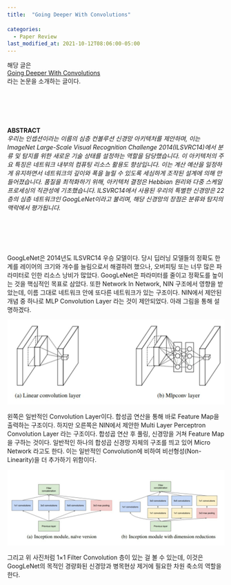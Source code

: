 ```yaml
---
title:  "Going Deeper With Convolutions"

categories:
  - Paper Review
last_modified_at: 2021-10-12T08:06:00-05:00
---
```



해당 글은 
<br/>
[Going Deeper With Convolutions](https://arxiv.org/abs/1409.4842)
<br/>
라는 논문을 소개하는 글이다.

<br/>
<br/>
<br/>
<br/>

**ABSTRACT**
<br/>
*우리는 인셉션이라는 이름의 심층 컨볼루션 신경망 아키텍처를 제안하며, 
이는 ImageNet Large-Scale Visual Recognition Challenge 2014(ILSVRC14)에서 분류 및 탐지를 위한 새로운 기술 상태를 설정하는 역할을 담당했습니다. 
이 아키텍처의 주요 특징은 네트워크 내부의 컴퓨팅 리소스 활용도 향상입니다. 
이는 계산 예산을 일정하게 유지하면서 네트워크의 깊이와 폭을 늘릴 수 있도록 세심하게 조작된 설계에 의해 만들어졌습니다. 
품질을 최적화하기 위해, 아키텍처 결정은 Hebbian 원리와 다중 스케일 프로세싱의 직관성에 기초했습니다. 
ILSVRC14에서 사용된 우리의 특별한 신경망은 22층의 심층 네트워크인 GoogLeNet이라고 불리며, 
해당 신경망의 장점은 분류와 탐지의 맥락에서 평가됩니다.*

<br/>
<br/>
<br/>
<br/>

GoogLeNet은 2014년도 ILSVRC14 우승 모델이다. 
당시 딥러닝 모델들의 정확도 한계를 레이어의 크기와 개수를 늘림으로서 해결하려 했으나, 오버피팅 또는 너무 많은 파라미터로 인한 리소스 낭비가 많았다. 
GoogLeNet은 파라미터를 줄이고 정확도를 높이는 것을 핵심적인 목표로 삼았다.
또한 Network In Network, NIN 구조에서 영향을 받았는데, 
이름 그대로 네트워크 안에 또다른 네트워크가 있는 구조이다. 
NIN에서 제안된 개념 중 하나로 MLP Convolution Layer 라는 것이 제안되었다. 
아래 그림을 통해 설명하겠다. 

![](/assets/image/mlp_conv_layer.jpg)

왼쪽은 일반적인 Convolution Layer이다. 
합성곱 연산을 통해 바로 Feature Map을 출력하는 구조이다. 
하지만 오른쪽은 NIN에서 제안한 Multi Layer Perceptron Convolution Layer 라는 구조이다. 
합성곱 연산 후 풀링, 신경망을 거쳐 Feature Map을 구하는 것이다. 
일반적인 하나의 합성곱 신경망 자체의 구조를 띄고 있어 Micro Network 라고도 한다. 
이는 일반적인 Convolution에 비하여 비선형성(Non-Linearity)을 더 추가하기 위함이다. 

![](/assets/image/inception_module.jpg)

그리고 위 사진처럼 1×1 Filter Convolution 층이 있는 걸 볼 수 있는데, 
이것은 GoogLeNet의 목적인 경량화된 신경망과 병목현상 제거에 필요한 차원 축소의 역할을 한다. 







